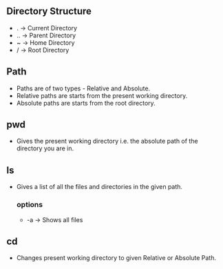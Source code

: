 ## Directory Structure
* . -> Current Directory
* .. -> Parent Directory
* ~ -> Home Directory
* / -> Root Directory

## Path
* Paths are of two types - Relative and Absolute.
* Relative paths are starts from the present working directory.
* Absolute paths are starts from the root directory.

## pwd 
* Gives the present working directory i.e. the absolute path of the directory you are in.

## ls
* Gives a list of all the files and directories in the given path.

  ### options
  * -a -> Shows all files

## cd
* Changes present working directory to given Relative or Absolute Path.


